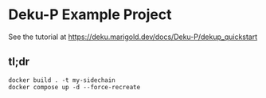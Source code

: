 # Deku-P Example Project

See the tutorial at https://deku.marigold.dev/docs/Deku-P/dekup_quickstart

## tl;dr

```
docker build . -t my-sidechain
docker compose up -d --force-recreate
```
